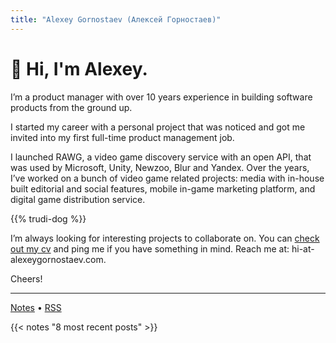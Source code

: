 ```yaml
---
title: "Alexey Gornostaev (Алексей Горностаев)"
---
```


# 👋 Hi, I'm Alexey. 

I’m a product manager with over 10 years experience in building software products from the ground up.

I started my career with a personal project that was noticed and got me invited into my first full-time product management job.

I launched RAWG, a video game discovery service with an open API, that was used by Microsoft, Unity, Newzoo, Blur and Yandex. Over the years, I’ve worked on a bunch of video game related projects: media with in-house built editorial and social features, mobile in-game marketing platform, and digital game distribution service.

{{% trudi-dog %}}

I’m always looking for interesting projects to collaborate on. You can [check out my cv](/alexey-gornostaev-cv.pdf) and ping me if you have something in mind. Reach me at: hi-at-alexeygornostaev.com.

Cheers!

---

[Notes](/posts) &#8226; [RSS](/index.xml)

{{< notes "8 most recent posts" >}}